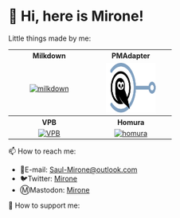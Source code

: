 # 🌈 Hi, here is Mirone!

Little things made by me:

<table>
  <tr>
    <th width="150">Milkdown</th>
    <th width="150">PMAdapter</th>
  </tr>
  <tr>
    <td align="center">
      <a title="Milkdown" href="https://github.com/Milkdown/milkdown">
        <img src="https://github.com/Milkdown/milkdown/blob/main/assets/logo.svg" width="100" height="100" alt="milkdown">
      </a>
    </td>
    <td align="center">
      <a title="Prosemirror Adapter" href="https://github.com/Saul-Mirone/prosemirror-adapter">
        <img src="https://raw.githubusercontent.com/Saul-Mirone/prosemirror-adapter/main/assets/logo.svg" width="100" height="100" alt="PMAdapter">
      </a>
    </td>
  </tr>
  <tr>
    <th width="150">VPB</th>
    <th width="150">Homura</th>
  </tr>
  <tr>
    <td align="center">
      <a title="Vite Plugin Book" href="https://github.com/Saul-Mirone/vite-plugin-book">
        <img src="https://github.com/Saul-Mirone/vite-plugin-book/blob/main/gh-pages/public/icon.png" width="100" height="100" alt="VPB">
      </a>
    </td>
    <td align="center">
      <a title="Homura" href="https://github.com/Saul-Mirone/homura">
        <img src="https://github.com/Saul-Mirone/homura/blob/main/assets/homura-logo.png" width="100" height="100" alt="homura">
      </a>
    </td>
  </tr>
</table>

📫 How to reach me:
  - 📧E-mail: <Saul-Mirone@outlook.com>
  - 🐦Twitter: [Mirone](https://twitter.com/SaulMirone)
  - Ⓜ️Mastodon: [Mirone](https://mas.to/@mironesaul)

💖 How to support me:

<!-- sponsors --><a href="https://github.com/ocavue"><img src="https://github.com/ocavue.png" width="60px" alt="" /></a><!-- sponsors -->
